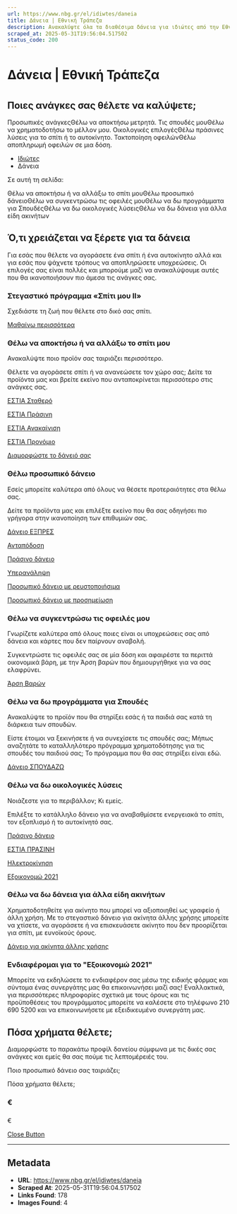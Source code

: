 ```yaml
---
url: https://www.nbg.gr/el/idiwtes/daneia
title: Δάνεια | Εθνική Τράπεζα
description: Ανακαλύψτε όλα τα διαθέσιμα δάνεια για ιδιώτες από την Εθνική Τράπεζα και καλύψτε τις ανάγκες σας με άνεση και ασφάλεια. Μάθετε περισσότερα στο site!
scraped_at: 2025-05-31T19:56:04.517502
status_code: 200
---
```


# Δάνεια | Εθνική Τράπεζα

# 

## Ποιες ανάγκες σας θέλετε να καλύψετε;

Προσωπικές ανάγκεςΘέλω να αποκτήσω μετρητά. Τις σπουδές μουΘέλω να χρηματοδοτήσω το μέλλον μου. Οικολογικές επιλογέςΘέλω πράσινες λύσεις για το σπίτι ή το αυτοκίνητο. Τακτοποίηση οφειλώνΘέλω αποπληρωμή οφειλών σε μια δόση.

  * [Ιδιώτες](/el/idiwtes)
  * Δάνεια 

Σε αυτή τη σελίδα:

Θέλω να αποκτήσω ή να αλλάξω το σπίτι μουΘέλω προσωπικό δάνειοΘέλω να συγκεντρώσω τις οφειλές μουΘέλω να δω προγράμματα για ΣπουδέςΘέλω να δω οικολογικές λύσειςΘέλω να δω δάνεια για άλλα είδη ακινήτων

## Ό,τι χρειάζεται να ξέρετε για τα δάνεια

Για εσάς που θέλετε να αγοράσετε ένα σπίτι ή ένα αυτοκίνητο αλλά και για εσάς που ψάχνετε τρόπους να αποπληρώσετε υποχρεώσεις. Οι επιλογές σας είναι πολλές και μπορούμε μαζί να ανακαλύψουμε αυτές που θα ικανοποιήσουν πιο άμεσα τις ανάγκες σας.

### Στεγαστικό πρόγραμμα «Σπίτι μου II» 

Σχεδιάστε τη ζωή που θέλετε στο δικό σας σπίτι.

[ Μαθαίνω περισσότερα ](/el/idiwtes/daneia/stegastika-daneia/spiti-mou-ii-kratiko-programma-stegasis)

### Θέλω να αποκτήσω ή να αλλάξω το σπίτι μου

Ανακαλύψτε ποιο προϊόν σας ταιριάζει περισσότερο.

Θέλετε να αγοράσετε σπίτι ή να ανανεώσετε τον χώρο σας; Δείτε τα προϊόντα μας και βρείτε εκείνο που ανταποκρίνεται περισσότερο στις ανάγκες σας.

[ΕΣΤΙΑ Σταθερό](/el/idiwtes/daneia/stegastika-daneia/daneia-akinitwn/estia-stathero "ΕΣΤΙΑ Σταθερό")

[ΕΣΤΙΑ Πράσινη](/el/idiwtes/daneia/stegastika-daneia/daneia-akinitwn/estia-prasini "ΕΣΤΙΑ Πράσινη")

[ΕΣΤΙΑ Ανακαίνιση](/el/idiwtes/daneia/stegastika-daneia/episkeuastika-daneia/estia-anakainisi "ΕΣΤΙΑ Ανακαίνιση")

[ΕΣΤΙΑ Προνόμιο](/el/idiwtes/daneia/stegastika-daneia/daneia-akinitwn/estia-pronomio "ΕΣΤΙΑ Προνόμιο")

[Διαμορφώστε το δάνειό σας](/el/idiwtes/kathimerines-sunallages/online-trapezika-ergaleia/upologistis-stegastikou-daneiou "Διαμορφώστε το δάνειό σας")

### Θέλω προσωπικό δάνειο

Εσείς μπορείτε καλύτερα από όλους να θέσετε προτεραιότητες στα θέλω σας.

Δείτε τα προϊόντα μας και επιλέξτε εκείνο που θα σας οδηγήσει πιο γρήγορα στην ικανοποίηση των επιθυμιών σας.

[Δάνειο ΕΞΠΡΕΣ](/el/idiwtes/daneia/proswpika-daneia/express "Δάνειο Εξπρές")

[Ανταπόδοση](/el/idiwtes/daneia/proswpika-daneia/antapodosi "Ανταπόδοση")

[Πράσινο δάνειο](/el/idiwtes/daneia/oikologika-daneia/prasino-daneio "Πράσινο δάνειο")

[Υπερανάληψη](/el/idiwtes/daneia/proswpika-daneia/uperanalipsi "Υπερανάληψη")

[Προσωπικό δάνειο με ρευστοποιήσιμα](/el/idiwtes/daneia/proswpika-daneia/proswpiko-daneio-me-eksasfalisi-reustopoiisimwn-stoixeiwn "Προσωπικό δάνειο με ρευστοποιήσιμα")

[Προσωπικό δάνειο με προσημείωση](/el/idiwtes/daneia/proswpika-daneia/daneio-me-prosimeiwsi-akinitou "Προσωπικό δάνειο με προσημείωση")

### Θέλω να συγκεντρώσω τις οφειλές μου

Γνωρίζετε καλύτερα από όλους ποιες είναι οι υποχρεώσεις σας από δάνεια και κάρτες που δεν παίρνουν αναβολή.

Συγκεντρώστε τις οφειλές σας σε μία δόση και αφαιρέστε τα περιττά οικονομικά βάρη, με την Άρση βαρών που δημιουργήθηκε για να σας ελαφρύνει.

[Άρση Βαρών](/el/idiwtes/daneia/sugkentrwsi-ofeilwn/arsi-varwn-ofeiletwn-ete "Άρση Βαρών")

### Θέλω να δω προγράμματα για Σπουδές

Ανακαλύψτε το προϊόν που θα στηρίξει εσάς ή τα παιδιά σας κατά τη διάρκεια των σπουδών.

Είστε έτοιμοι να ξεκινήσετε ή να συνεχίσετε τις σπουδές σας; Μήπως αναζητάτε το καταλληλότερο πρόγραμμα χρηματοδότησης για τις σπουδές του παιδιού σας; Το πρόγραμμα που θα σας στηρίξει είναι εδώ.

[Δάνειο ΣΠΟΥΔΑΖΩ](/el/idiwtes/daneia/foititiko-daneio/spoudazw "Δάνειο ΣΠΟΥΔΑΖΩ")

### Θέλω να δω οικολογικές λύσεις

Νοιάζεστε για το περιβάλλον; Κι εμείς.

Επιλέξτε το κατάλληλο δάνειο για να αναβαθμίσετε ενεργειακά το σπίτι, τον εξοπλισμό ή το αυτοκίνητό σας.

[Πράσινο δάνειο](/el/idiwtes/daneia/oikologika-daneia/prasino-daneio "Πράσινο δάνειο")

[ΕΣΤΙΑ ΠΡΑΣΙΝΗ](/el/idiwtes/daneia/stegastika-daneia/daneia-akinitwn/estia-prasini "ΕΣΤΙΑ ΠΡΑΣΙΝΗ")

[Ηλεκτροκίνηση](/el/idiwtes/daneia/oikologika-daneia/prasino-daneio "Ηλεκτροκίνηση")

[Εξοικονομώ 2021](/el/idiwtes/daneia/oikologika-daneia/exoikonomw-2021 "Εξοικονομώ 2021")

### Θέλω να δω δάνεια για άλλα είδη ακινήτων

Χρηματοδοτηθείτε για ακίνητο που μπορεί να αξιοποιηθεί ως γραφείο ή άλλη χρήση. Με το στεγαστικό δάνειο για ακίνητα άλλης χρήσης μπορείτε να χτίσετε, να αγοράσετε ή να επισκευάσετε ακίνητο που δεν προορίζεται για σπίτι, με ευνοϊκούς όρους.

[Δάνειο για ακίνητα άλλης χρήσης](/el/idiwtes/daneia/daneia-gia-akinita-allis-xrisis "Δάνειο για ακίνητα άλλης χρήσης")

### Ενδιαφέρομαι για το "Εξοικονομώ 2021"

Μπορείτε να εκδηλώσετε το ενδιαφέρον σας μέσω της ειδικής φόρμας και σύντομα ένας συνεργάτης μας θα επικοινωνήσει μαζί σας! Εναλλακτικά, για περισσότερες πληροφορίες σχετικά με τους όρους και τις προϋποθέσεις του προγράμματος μπορείτε να καλέσετε στο τηλέφωνο 210 690 5200 και να επικοινωνήσετε με εξειδικευμένο συνεργάτη μας.

[ ](#)

## Πόσα χρήματα θέλετε;

Διαμορφώστε το παρακάτω προφίλ δανείου σύμφωνα με τις δικές σας ανάγκες και εμείς θα σας πούμε τις λεπτομέρειές του.

Ποιο προσωπικό δάνειο σας ταιριάζει;

Πόσα χρήματα θέλετε;

### €

### 

€

[Close Button](#)

---

## Metadata

- **URL**: https://www.nbg.gr/el/idiwtes/daneia
- **Scraped At**: 2025-05-31T19:56:04.517502
- **Links Found**: 178
- **Images Found**: 4
